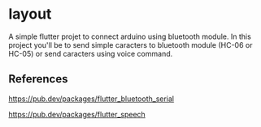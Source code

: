 # layout

A simple flutter projet to connect arduino using bluetooth module.
In this project you'll be to send simple caracters to bluetooth module (HC-06 or HC-05) or send caracters using voice command.

## References
https://pub.dev/packages/flutter_bluetooth_serial

https://pub.dev/packages/flutter_speech

